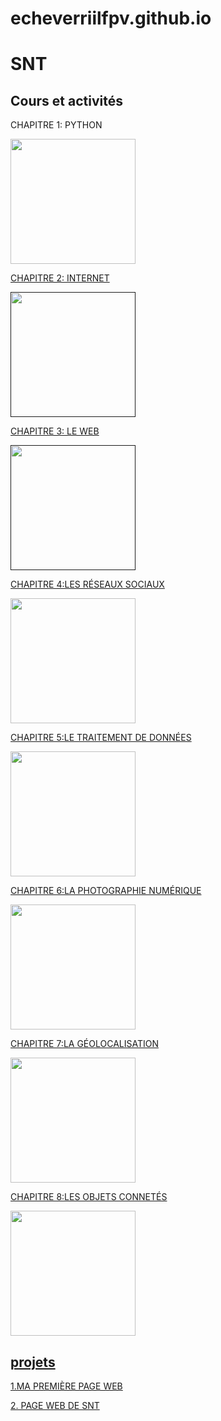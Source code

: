 # echeverriilfpv.github.io
<html> 
   <head>
	<meta charset="utf-8" />
        <h1>SNT</h1>
   </head>
    <body>
        <h2>Cours et activités</h2>
        <p>CHAPITRE 1: PYTHON</p>
        <img src="https://upload.wikimedia.org/wikipedia/commons/thumb/c/c3/Python-logo-notext.svg/1200px-Python-logo-notext.svg.png"/
widht="100"
height="200" />
<a href=""</a>
        <p>CHAPITRE 2: INTERNET</p>
<img src="https://www.servnet.mx/hs-fs/hubfs/Imagenes_art_ms_octubre2021/02%20%C2%BFQue%CC%81%20son%20los%20servicios%20de%20internet___.png?width=900&name=02%20%C2%BFQue%CC%81%20son%20los%20servicios%20de%20internet___.png"/
widht="100"
height="200" />
        <p>CHAPITRE 3: LE WEB</p>
<img src="https://cdn.computerhoy.com/sites/navi.axelspringer.es/public/media/image/2012/10/4688-historia-web.jpg"/
     widht="100"
     height="200" />
     <a href="https://github.com/echeverriilfpv/echeverriilfpv.github.io/blob/main/LES%20RE%CC%81SEAUX%20SOCIAUX.jpeg"</a>

<p>CHAPITRE 4:LES RÉSEAUX 
		SOCIAUX</p>
<img src="https://lesjeudisdunumerique.files.wordpress.com/2017/07/rc3a9seaux-sociaux-bien-choisir.jpg"/
     widht="100"
     height="200"/>
     <a href="https://github.com/echeverriilfpv/echeverriilfpv.github.io/blob/main/Les%20r%C3%A9seaux%20sociaux"</a>
		     
 <p>CHAPITRE 5:LE TRAITEMENT
		DE DONNÉES</p>
<img src="https://donnees-rgpd.fr/wp-content/uploads/2019/12/a-quoi-sert-registre-traitements.jpg"/
     widht="100"
     height="200" />		
        
<p>CHAPITRE 6:LA PHOTOGRAPHIE 
		NUMÉRIQUE</p>
<img src="https://www.google.com/url?sa=i&url=https%3A%2F%2Fwww.futura-sciences.com%2Ftech%2Fdossiers%2Ftechnologie-photo-numerique-capteur-image-773%2F&psig=AOvVaw2aIFFd5plumPF-vI9W-cTu&ust=1677193079187000&source=images&cd=vfe&ved=0CBAQjRxqFwoTCKiI-aKdqv0CFQAAAAAdAAAAABAR"/
     widht="100"
    height="200" />
		
   <p>CHAPITRE 7:LA GÉOLOCALISATION</p>
<img src="https://www.hubone.fr/data/2021/03/hubone-1617194109-700x500.png"/
     widht="100"
     height="200" />
		
 <p>CHAPITRE 8:LES OBJETS CONNETÉS</p>
<img src="https://hominance.com/wp-content/uploads/2020/04/shutterstock_1039128847-1-1024x784.jpg"/
     widht="100"
     height="200" />
		
 <h2>projets</h2>
        <p>1.MA PREMIÈRE PAGE WEB</p>
       
<p>2. PAGE WEB DE SNT</p>
</html>  

	
       
